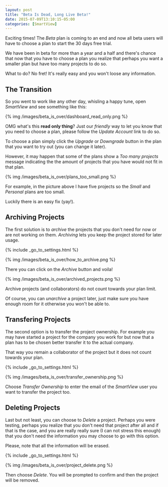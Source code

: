 ```yaml
---
layout: post
title: "Beta Is Dead, Long Live Beta!"
date: 2015-07-09T13:10:15-05:00
categories: [SmartView]
---
```


Exciting times! The _Beta_ plan is coming to an end and now all beta users will have to choose a plan to start the 30 days free trial.

We have been in beta for more than a year and a half and there's chance that now that you have to choose a plan you realize that perhaps you want a smaller plan but have too many projects to do so.

What to do? No fret! It's really easy and you won't loose any information.

<!-- more -->

## The Transition

So you went to work like any other day, whisling a happy tune, open _SmartView_ and see something like this:

{% img /images/beta_is_over/dashboard_read_only.png %}

OMG what's this **read only thing**? Just our _friendly_ way to let you know that you need to choose a plan, please follow the _Update Account_ link to do so.

To choose a plan simply click the _Upgrade_ or _Downgrade_ button in the plan that you want to try out (you can change it later).

However, it may happen that some of the plans show a _Too many projects_ message indicating the the amount of projects that you have would not fit in that plan. 

{% img /images/beta_is_over/plans_too_small.png %}

For example, in the picture above I have five projects so the _Small_ and _Personal_ plans are too small.

Luckily there is an easy fix (yay!).

## Archiving Projects

The first solution is to _archive_ the projects that you don't need for now or are not working on them. _Archiving_ lets you keep the project stored for later usage.

{% include _go_to_settings.html %}

{% img /images/beta_is_over/how_to_archive.png %}

There you can click on the _Archive_ button and voila!

{% img /images/beta_is_over/archived_projects.png %}

Archive projects (and collaborators) do not count towards your plan limit.

Of course, you can _unarchive_ a project later, just make sure you have enough room for it otherwise you won't be able to.

## Transfering Projects

The second option is to transfer the project ownership. For example you may have started a project for the company you work for but now that a plan has to be chosen better transfer it to the actual company.

That way you remain a collaborator of the project but it does not count towards your plan.

{% include _go_to_settings.html %}

{% img /images/beta_is_over/transfer_ownership.png %}

Choose _Transfer Ownership_ to enter the email of the _SmartView_ user you want to transfer the project too.

## Deleting Projects

Last but not least, you can choose to _Delete_ a project. Perhaps you were testing, perhaps you realize that you don't need that project after all and if that is the case, and you are really really sure (I can not stress this enough) that you don't need the information you may choose to go with this option.

Please, note that all the information will be erased. 

{% include _go_to_settings.html %} 

{% img /images/beta_is_over/project_delete.png %}

Then choose _Delete_. You will be prompted to confirm and then the project will be removed.